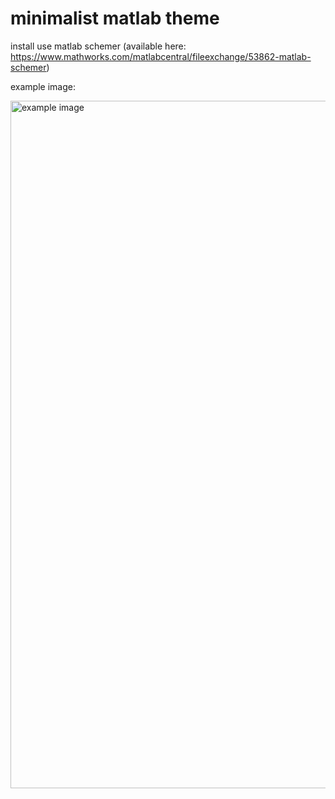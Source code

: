 # minimalist matlab theme

install use matlab schemer (available here: https://www.mathworks.com/matlabcentral/fileexchange/53862-matlab-schemer)

example image:

<img width="1100" alt="example image" src="https://user-images.githubusercontent.com/92355713/147558320-1185dcad-8a49-4732-8518-61b0c210e257.png">
